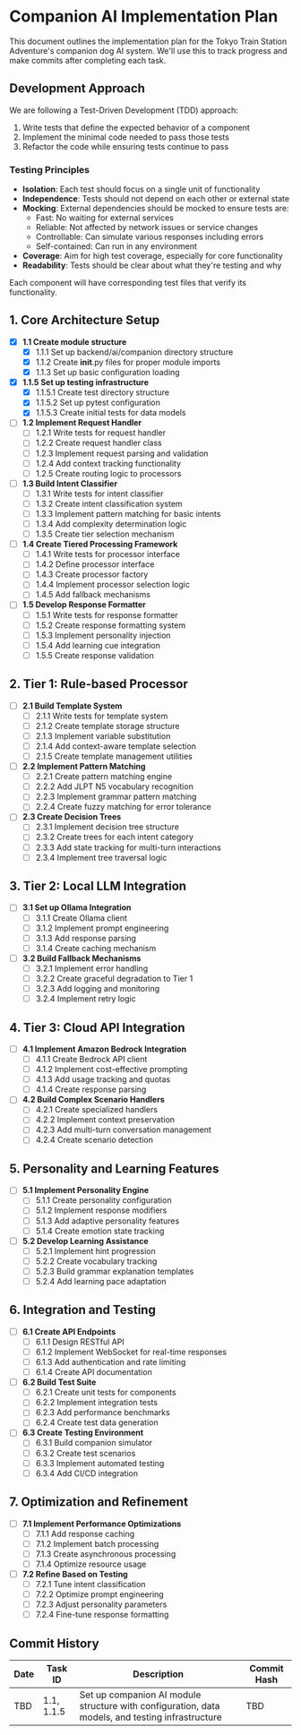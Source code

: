 # Companion AI Implementation Plan

This document outlines the implementation plan for the Tokyo Train Station Adventure's companion dog AI system. We'll use this to track progress and make commits after completing each task.

## Development Approach

We are following a Test-Driven Development (TDD) approach:

1. Write tests that define the expected behavior of a component
2. Implement the minimal code needed to pass those tests
3. Refactor the code while ensuring tests continue to pass

### Testing Principles

- **Isolation**: Each test should focus on a single unit of functionality
- **Independence**: Tests should not depend on each other or external state
- **Mocking**: External dependencies should be mocked to ensure tests are:
  - Fast: No waiting for external services
  - Reliable: Not affected by network issues or service changes
  - Controllable: Can simulate various responses including errors
  - Self-contained: Can run in any environment
- **Coverage**: Aim for high test coverage, especially for core functionality
- **Readability**: Tests should be clear about what they're testing and why

Each component will have corresponding test files that verify its functionality.

## 1. Core Architecture Setup

- [x] **1.1 Create module structure**
  - [x] 1.1.1 Set up backend/ai/companion directory structure
  - [x] 1.1.2 Create __init__.py files for proper module imports
  - [x] 1.1.3 Set up basic configuration loading

- [x] **1.1.5 Set up testing infrastructure**
  - [x] 1.1.5.1 Create test directory structure
  - [x] 1.1.5.2 Set up pytest configuration
  - [x] 1.1.5.3 Create initial tests for data models

- [ ] **1.2 Implement Request Handler**
  - [ ] 1.2.1 Write tests for request handler
  - [ ] 1.2.2 Create request handler class
  - [ ] 1.2.3 Implement request parsing and validation
  - [ ] 1.2.4 Add context tracking functionality
  - [ ] 1.2.5 Create routing logic to processors

- [ ] **1.3 Build Intent Classifier**
  - [ ] 1.3.1 Write tests for intent classifier
  - [ ] 1.3.2 Create intent classification system
  - [ ] 1.3.3 Implement pattern matching for basic intents
  - [ ] 1.3.4 Add complexity determination logic
  - [ ] 1.3.5 Create tier selection mechanism

- [ ] **1.4 Create Tiered Processing Framework**
  - [ ] 1.4.1 Write tests for processor interface
  - [ ] 1.4.2 Define processor interface
  - [ ] 1.4.3 Create processor factory
  - [ ] 1.4.4 Implement processor selection logic
  - [ ] 1.4.5 Add fallback mechanisms

- [ ] **1.5 Develop Response Formatter**
  - [ ] 1.5.1 Write tests for response formatter
  - [ ] 1.5.2 Create response formatting system
  - [ ] 1.5.3 Implement personality injection
  - [ ] 1.5.4 Add learning cue integration
  - [ ] 1.5.5 Create response validation

## 2. Tier 1: Rule-based Processor

- [ ] **2.1 Build Template System**
  - [ ] 2.1.1 Write tests for template system
  - [ ] 2.1.2 Create template storage structure
  - [ ] 2.1.3 Implement variable substitution
  - [ ] 2.1.4 Add context-aware template selection
  - [ ] 2.1.5 Create template management utilities

- [ ] **2.2 Implement Pattern Matching**
  - [ ] 2.2.1 Create pattern matching engine
  - [ ] 2.2.2 Add JLPT N5 vocabulary recognition
  - [ ] 2.2.3 Implement grammar pattern matching
  - [ ] 2.2.4 Create fuzzy matching for error tolerance

- [ ] **2.3 Create Decision Trees**
  - [ ] 2.3.1 Implement decision tree structure
  - [ ] 2.3.2 Create trees for each intent category
  - [ ] 2.3.3 Add state tracking for multi-turn interactions
  - [ ] 2.3.4 Implement tree traversal logic

## 3. Tier 2: Local LLM Integration

- [ ] **3.1 Set up Ollama Integration**
  - [ ] 3.1.1 Create Ollama client
  - [ ] 3.1.2 Implement prompt engineering
  - [ ] 3.1.3 Add response parsing
  - [ ] 3.1.4 Create caching mechanism

- [ ] **3.2 Build Fallback Mechanisms**
  - [ ] 3.2.1 Implement error handling
  - [ ] 3.2.2 Create graceful degradation to Tier 1
  - [ ] 3.2.3 Add logging and monitoring
  - [ ] 3.2.4 Implement retry logic

## 4. Tier 3: Cloud API Integration

- [ ] **4.1 Implement Amazon Bedrock Integration**
  - [ ] 4.1.1 Create Bedrock API client
  - [ ] 4.1.2 Implement cost-effective prompting
  - [ ] 4.1.3 Add usage tracking and quotas
  - [ ] 4.1.4 Create response parsing

- [ ] **4.2 Build Complex Scenario Handlers**
  - [ ] 4.2.1 Create specialized handlers
  - [ ] 4.2.2 Implement context preservation
  - [ ] 4.2.3 Add multi-turn conversation management
  - [ ] 4.2.4 Create scenario detection

## 5. Personality and Learning Features

- [ ] **5.1 Implement Personality Engine**
  - [ ] 5.1.1 Create personality configuration
  - [ ] 5.1.2 Implement response modifiers
  - [ ] 5.1.3 Add adaptive personality features
  - [ ] 5.1.4 Create emotion state tracking

- [ ] **5.2 Develop Learning Assistance**
  - [ ] 5.2.1 Implement hint progression
  - [ ] 5.2.2 Create vocabulary tracking
  - [ ] 5.2.3 Build grammar explanation templates
  - [ ] 5.2.4 Add learning pace adaptation

## 6. Integration and Testing

- [ ] **6.1 Create API Endpoints**
  - [ ] 6.1.1 Design RESTful API
  - [ ] 6.1.2 Implement WebSocket for real-time responses
  - [ ] 6.1.3 Add authentication and rate limiting
  - [ ] 6.1.4 Create API documentation

- [ ] **6.2 Build Test Suite**
  - [ ] 6.2.1 Create unit tests for components
  - [ ] 6.2.2 Implement integration tests
  - [ ] 6.2.3 Add performance benchmarks
  - [ ] 6.2.4 Create test data generation

- [ ] **6.3 Create Testing Environment**
  - [ ] 6.3.1 Build companion simulator
  - [ ] 6.3.2 Create test scenarios
  - [ ] 6.3.3 Implement automated testing
  - [ ] 6.3.4 Add CI/CD integration

## 7. Optimization and Refinement

- [ ] **7.1 Implement Performance Optimizations**
  - [ ] 7.1.1 Add response caching
  - [ ] 7.1.2 Implement batch processing
  - [ ] 7.1.3 Create asynchronous processing
  - [ ] 7.1.4 Optimize resource usage

- [ ] **7.2 Refine Based on Testing**
  - [ ] 7.2.1 Tune intent classification
  - [ ] 7.2.2 Optimize prompt engineering
  - [ ] 7.2.3 Adjust personality parameters
  - [ ] 7.2.4 Fine-tune response formatting

## Commit History

| Date | Task ID | Description | Commit Hash |
|------|---------|-------------|-------------|
| TBD  | 1.1, 1.1.5 | Set up companion AI module structure with configuration, data models, and testing infrastructure | TBD | 